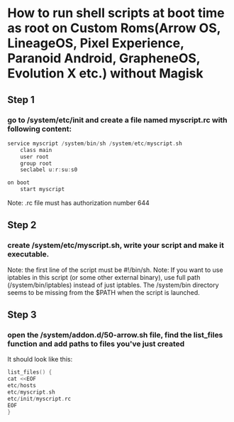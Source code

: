 # How to run shell scripts at boot time as root on Custom Roms(Arrow OS, LineageOS, Pixel Experience, Paranoid Android, GrapheneOS, Evolution X etc.) without Magisk

## Step 1 
### go to /system/etc/init and create a file named myscript.rc with following content:
```c
service myscript /system/bin/sh /system/etc/myscript.sh
    class main
    user root
    group root
    seclabel u:r:su:s0

on boot
    start myscript
```
Note: .rc file must has authorization number 644

## Step 2 
### create /system/etc/myscript.sh, write your script and make it executable.

 Note: the first line of the script must be #!/bin/sh.
 Note: If you want to use iptables in this script (or some other external binary), use full path (/system/bin/iptables) instead of just iptables. The /system/bin directory seems to be missing from the $PATH when the script is launched.

## Step 3  
### open the /system/addon.d/50-arrow.sh file, find the list_files function and add paths to files you've just created 
It should look like this:
```c
list_files() {
cat <<EOF
etc/hosts
etc/myscript.sh
etc/init/myscript.rc
EOF
}
```
